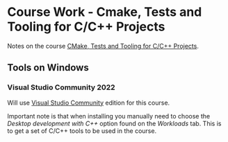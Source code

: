 # Course Work - Cmake, Tests and Tooling for C/C++ Projects

Notes on the course [CMake, Tests and Tooling for C/C++ Projects](https://www.udemy.com/course/cmake-tests-and-tooling-for-cc-projects/).

## Tools on Windows

### Visual Studio Community 2022

Will use [Visual Studio Community](https://visualstudio.microsoft.com/vs/community/) edition for this course.

Important note is that when installing you manually need to choose the *Desktop development with C++* option found on the *Workloads* tab. This is to get a set of C/C++ tools to be used in the course.
